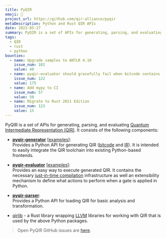 ```yaml
---
title: PyQIR
emoji: 🐲
project_url: https://github.com/qir-alliance/pyqir
metaDescription: Python and Rust QIR APIs
date: 2022-05-27
summary: PyQIR is a set of APIs for generating, parsing, and evaluating Quantum Intermediate Representation (QIR)
tags:
  - QIR
  - rust
  - python
bounties:
  - name: Upgrade samples to ANTLR 4.10
    issue_num: 102
    value: 40
  - name: pyqir-evaluator should gracefully fail when bitcode contains unknown external functions
    issue_num: 122
    value: 175
  - name: Add mypy to CI
    issue_num: 57
    value: 50
  - name: Migrate to Rust 2021 Edition
    issue_num: 123
    value: 15
---
```


PyQIR is a set of APIs for generating, parsing, and evaluating [Quantum
Intermediate Representation (QIR)](https://github.com/qir-alliance/qir-spec). It
consists of the following components:

- [**pyqir-generator**](https://github.com/qir-alliance/pyqir/tree/main/pyqir-generator)
  [[examples](https://github.com/qir-alliance/pyqir/tree/main/examples/generator)]:
  <br/>
  Provides a Python API for generating QIR
  ([bitcode](https://www.llvm.org/docs/BitCodeFormat.html) and
  [IR](https://llvm.org/docs/LangRef.html)). It is intended to easily integrate
  the QIR toolchain into existing Python-based frontends.

- [**pyqir-evaluator**](https://github.com/qir-alliance/pyqir/tree/main/pyqir-evaluator)
  [[examples](https://github.com/qir-alliance/pyqir/tree/main/examples/evaluator)]:
  <br/>
  Provides an easy way to execute generated QIR. It contains the
  necessary [just-in-time
  compilation](https://en.wikipedia.org/wiki/Just-in-time_compilation)
  infrastructure as well an extensibility mechanism to define what actions to
  perform when a gate is applied in Python.

- [**pyqir-parser**](https://github.com/qir-alliance/pyqir/tree/main/pyqir-parser):
  <br/>
  Provides a Python API for loading QIR for basic analysis and
  transformation.

- [qirlib](https://github.com/qir-alliance/pyqir/tree/main/qirlib) - a Rust library
wrapping [LLVM](https://llvm.org/) libraries for working with QIR that is used
by the above Python packages.

> Open PyQIR GitHub issues are [here](https://github.com/qir-alliance/pyqir/issues).
